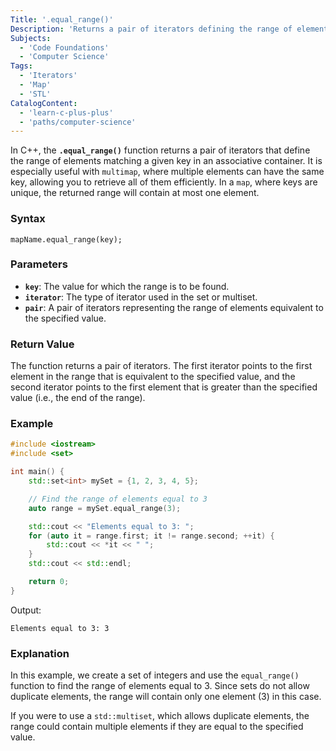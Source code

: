 ```yaml
---
Title: '.equal_range()'
Description: 'Returns a pair of iterators defining the range of elements with the given key'
Subjects:
  - 'Code Foundations'
  - 'Computer Science'
Tags:
  - 'Iterators'
  - 'Map'
  - 'STL'
CatalogContent:
  - 'learn-c-plus-plus'
  - 'paths/computer-science'
---
```


In C++, the **`.equal_range()`** function returns a pair of iterators that define the range of elements matching a given key in an associative container. It is especially useful with `multimap`, where multiple elements can have the same key, allowing you to retrieve all of them efficiently. In a `map`, where keys are unique, the returned range will contain at most one element.

### Syntax

```pseudo
mapName.equal_range(key);
```

### Parameters

- **`key`**: The value for which the range is to be found.
- **`iterator`**: The type of iterator used in the set or multiset.
- **`pair`**: A pair of iterators representing the range of elements equivalent to the specified value.

### Return Value

The function returns a pair of iterators. The first iterator points to the first element in the range that is equivalent to the specified value, and the second iterator points to the first element that is greater than the specified value (i.e., the end of the range).

### Example

```cpp
#include <iostream>
#include <set>

int main() {
    std::set<int> mySet = {1, 2, 3, 4, 5};

    // Find the range of elements equal to 3
    auto range = mySet.equal_range(3);

    std::cout << "Elements equal to 3: ";
    for (auto it = range.first; it != range.second; ++it) {
        std::cout << *it << " ";
    }
    std::cout << std::endl;

    return 0;
}
```

Output:

```shell
Elements equal to 3: 3 
```

### Explanation

In this example, we create a set of integers and use the `equal_range()` function to find the range of elements equal to 3. Since sets do not allow duplicate elements, the range will contain only one element (3) in this case.

If you were to use a `std::multiset`, which allows duplicate elements, the range could contain multiple elements if they are equal to the specified value.
